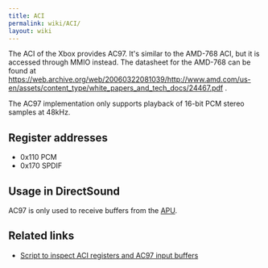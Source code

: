 ```yaml
---
title: ACI
permalink: wiki/ACI/
layout: wiki
---
```


The ACI of the Xbox provides AC97. It's similar to the AMD-768 ACI, but
it is accessed through MMIO instead. The datasheet for the AMD-768 can
be found at
<https://web.archive.org/web/20060322081039/http://www.amd.com/us-en/assets/content_type/white_papers_and_tech_docs/24467.pdf>
.

The AC97 implementation only supports playback of 16-bit PCM stereo
samples at 48kHz.

Register addresses
------------------

-   0x110 PCM
-   0x170 SPDIF

Usage in DirectSound
--------------------

AC97 is only used to receive buffers from the [APU](/wiki/APU "wikilink").

Related links
-------------

-   [Script to inspect ACI registers and AC97 input
    buffers](https://github.com/JayFoxRox/xbox-tools/blob/master/python-scripts/aci.py)

